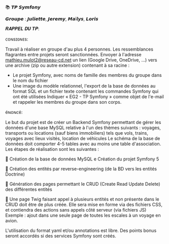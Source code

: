 📚 𝙏𝙋 𝙎𝙮𝙢𝙛𝙤𝙣𝙮

𝙂𝙧𝙤𝙪𝙥𝙚 : 𝙅𝙪𝙡𝙞𝙚𝙩𝙩𝙚, 𝙅𝙚𝙧𝙚𝙢𝙮, 𝙈𝙖ï𝙡𝙮𝙨, 𝙇𝙤𝙧𝙞𝙨

𝑹𝑨𝑷𝑷𝑬𝑳 𝑫𝑼 𝑻𝑷:

ᴄᴏɴsɪɢɴᴇs:

Travail à réaliser en groupe d'au plus 4 personnes. Les ressemblances flagrantes entre projets seront sanctionnées.
Envoyer à l'adresse mathieu.mulot2@reseau-cd.net un lien (Google Drive, OneDrive, ...) vers une archive (zip ou autre extension) contenant à sa racine :
  - Le projet Symfony, avec noms de famille des membres du groupe dans le nom du fichier
  - Une image du modèle relationnel, l'export de la base de données au format SQL et un fichier texte contenant les commandes Symfony qui ont été utilisées
Indiquer « EG2 - TP Symfony » comme objet de l'e-mail et rappeler les membres du groupe dans son corps.


éɴᴏɴᴄé: 

Le but du projet est de créer un Backend Symfony permettant de gérer les données d'une base MySQL relative à l'un des thèmes suivants : voyages, transports ou locations (sauf biens immobiliers) tels que vols, trains, voyages avec lieux visités, location de véhicules Le schéma de la base de données doit comporter 4-5 tables avec au moins une table d'association.
Les étapes de réalisation sont les suivantes :

🔘 Création de la base de données MySQL e Création du projet Symfony 5

🔘 Création des entités par reverse-engineering (de la BD vers les entités Doctrine)

🔘 Génération des pages permettant le CRUD (Create Read Update Delete) des différentes entités

🔘 Une page Twig faisant appel à plusieurs entités et non présente dans le CRUD doit être de plus créée. Elle sera mise en forme via des fichiers CSS, et contiendra des actions sans appels côté serveur (via fichiers JS) Exemple : ajout dans une seule page de toutes les escales à un voyage en avion.

L'utilisation du format yaml et/ou annotations est libre. Des points bonus seront accordés si des services Symfony sont créés.

